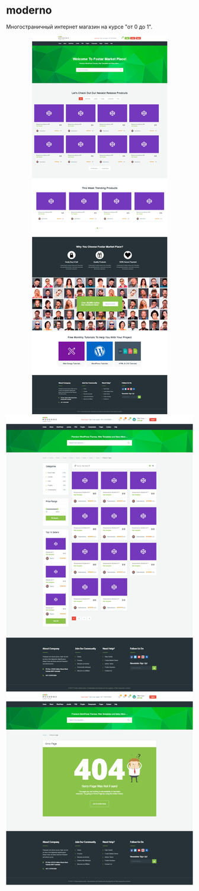 # moderno

Многостраничный интернет магазин на курсе "от 0 до 1".

<p align="center">
 <img src="https://github.com/AlexDyatlov/myScreenshots/raw/master/screens/moderno1.png">
 <img src="https://github.com/AlexDyatlov/myScreenshots/raw/master/screens/moderno2.png">
 <img src="https://github.com/AlexDyatlov/myScreenshots/raw/master/screens/moderno3.png">
</p>